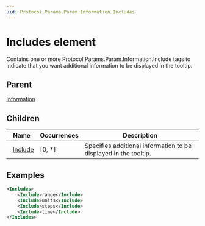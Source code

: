 ```yaml
---
uid: Protocol.Params.Param.Information.Includes
---
```


# Includes element

Contains one or more Protocol.Params.Param.Information.Include tags to indicate that you want additional information to be displayed in the tooltip.

## Parent

[Information](xref:Protocol.Params.Param.Information)

## Children

|Name|Occurrences|Description|
|--- |--- |--- |
|&nbsp;&nbsp;[Include](xref:Protocol.Params.Param.Information.Includes.Include)|[0, *]|Specifies additional information to be displayed in the tooltip.|

## Examples

```xml
<Includes>
	<Include>range</Include>
	<Include>units</Include>
	<Include>steps</Include>
	<Include>time</Include>
</Includes>
```
